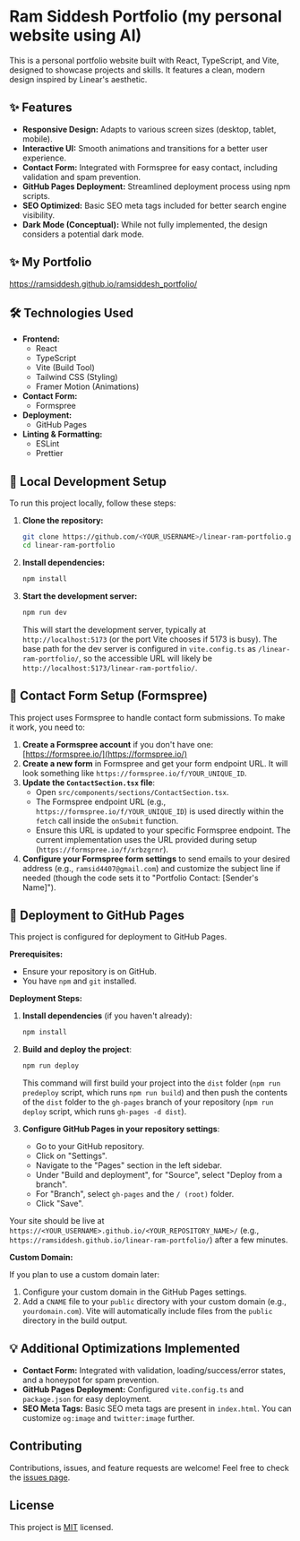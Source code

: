 # Ram Siddesh Portfolio (my personal website using AI)

This is a personal portfolio website built with React, TypeScript, and Vite, designed to showcase projects and skills. It features a clean, modern design inspired by Linear's aesthetic.

## ✨ Features

*   **Responsive Design:** Adapts to various screen sizes (desktop, tablet, mobile).
*   **Interactive UI:** Smooth animations and transitions for a better user experience.
*   **Contact Form:** Integrated with Formspree for easy contact, including validation and spam prevention.
*   **GitHub Pages Deployment:** Streamlined deployment process using npm scripts.
*   **SEO Optimized:** Basic SEO meta tags included for better search engine visibility.
*   **Dark Mode (Conceptual):** While not fully implemented, the design considers a potential dark mode.



## ✨ My Portfolio 
 https://ramsiddesh.github.io/ramsiddesh_portfolio/



## 🛠️ Technologies Used

*   **Frontend:**
    *   React
    *   TypeScript
    *   Vite (Build Tool)
    *   Tailwind CSS (Styling)
    *   Framer Motion (Animations)
*   **Contact Form:**
    *   Formspree
*   **Deployment:**
    *   GitHub Pages
*   **Linting & Formatting:**
    *   ESLint
    *   Prettier

## 🚀 Local Development Setup

To run this project locally, follow these steps:

1.  **Clone the repository:**
    ```sh
    git clone https://github.com/<YOUR_USERNAME>/linear-ram-portfolio.git
    cd linear-ram-portfolio
    ```
2.  **Install dependencies:**
    ```sh
    npm install
    ```
3.  **Start the development server:**
    ```sh
    npm run dev
    ```
    This will start the development server, typically at `http://localhost:5173` (or the port Vite chooses if 5173 is busy). The base path for the dev server is configured in `vite.config.ts` as `/linear-ram-portfolio/`, so the accessible URL will likely be `http://localhost:5173/linear-ram-portfolio/`.

## 📝 Contact Form Setup (Formspree)

This project uses Formspree to handle contact form submissions. To make it work, you need to:

1.  **Create a Formspree account** if you don't have one: [https://formspree.io/](https://formspree.io/)
2.  **Create a new form** in Formspree and get your form endpoint URL. It will look something like `https://formspree.io/f/YOUR_UNIQUE_ID`.
3.  **Update the `ContactSection.tsx` file**:
    *   Open `src/components/sections/ContactSection.tsx`.
    *   The Formspree endpoint URL (e.g., `https://formspree.io/f/YOUR_UNIQUE_ID`) is used directly within the `fetch` call inside the `onSubmit` function.
    *   Ensure this URL is updated to your specific Formspree endpoint. The current implementation uses the URL provided during setup (`https://formspree.io/f/xrbzgrnr`).
4.  **Configure your Formspree form settings** to send emails to your desired address (e.g., `ramsid4407@gmail.com`) and customize the subject line if needed (though the code sets it to "Portfolio Contact: [Sender's Name]").

## 🚢 Deployment to GitHub Pages

This project is configured for deployment to GitHub Pages.

**Prerequisites:**

*   Ensure your repository is on GitHub.
*   You have `npm` and `git` installed.

**Deployment Steps:**

1.  **Install dependencies** (if you haven't already):
    ```sh
    npm install
    ```
2.  **Build and deploy the project**:
    ```sh
    npm run deploy
    ```
    This command will first build your project into the `dist` folder (`npm run predeploy` script, which runs `npm run build`) and then push the contents of the `dist` folder to the `gh-pages` branch of your repository (`npm run deploy` script, which runs `gh-pages -d dist`).

3.  **Configure GitHub Pages in your repository settings**:
    *   Go to your GitHub repository.
    *   Click on "Settings".
    *   Navigate to the "Pages" section in the left sidebar.
    *   Under "Build and deployment", for "Source", select "Deploy from a branch".
    *   For "Branch", select `gh-pages` and the `/ (root)` folder.
    *   Click "Save".

Your site should be live at `https://<YOUR_USERNAME>.github.io/<YOUR_REPOSITORY_NAME>/` (e.g., `https://ramsiddesh.github.io/linear-ram-portfolio/`) after a few minutes.

**Custom Domain:**

If you plan to use a custom domain later:

1.  Configure your custom domain in the GitHub Pages settings.
2.  Add a `CNAME` file to your `public` directory with your custom domain (e.g., `yourdomain.com`). Vite will automatically include files from the `public` directory in the build output.

## 💡 Additional Optimizations Implemented

*   **Contact Form:** Integrated with validation, loading/success/error states, and a honeypot for spam prevention.
*   **GitHub Pages Deployment:** Configured `vite.config.ts` and `package.json` for easy deployment.
*   **SEO Meta Tags:** Basic SEO meta tags are present in `index.html`. You can customize `og:image` and `twitter:image` further.

## Contributing

Contributions, issues, and feature requests are welcome! Feel free to check the [issues page](https://github.com/<YOUR_USERNAME>/linear-ram-portfolio/issues).

## License

This project is [MIT](./LICENSE) licensed.

